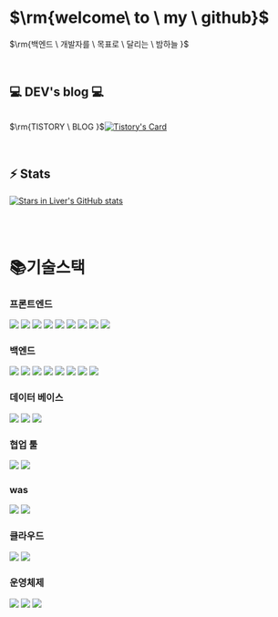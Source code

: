 <h1>$\rm{welcome\ to \ my \ github}$</h1>
<p>$\rm{백엔드 \ 개발자를 \ 목표로 \ 달리는 \ 밤하늘 }$</p>
<br/>

## 💻 DEV's blog 💻
<div style="display:flex; flex-direction:row;">
<p>$\rm{TISTORY \ BLOG }$</p>
  
[![Tistory's Card](https://github-readme-tistory-card.vercel.app/api?name=tinylittlelife&theme=default)](https://tinylittlelife.tistory.com/)
</div><br>

## ⚡ Stats
[![Stars in Liver's GitHub stats](https://github-readme-stats.vercel.app/api?username=StarsinLiver&include_all_commits=true&show_icons=true&theme=cobalt)](https://github.com/StarsinLiver/github-readme-stats)

<br/>
<br/>

# 📚기술스택
<div class= "container">
  
### 프론트엔드
<img src="https://img.shields.io/badge/React-61DAFB?style=for-the-badge&logo=React&logoColor=white">
<img src="https://img.shields.io/badge/HTML5-E34F26?style=for-the-badge&logo=HTML5&logoColor=white">
<img src="https://img.shields.io/badge/CSS3-1572B6?style=for-the-badge&logo=CSS3&logoColor=white">
<img src="https://img.shields.io/badge/JavaScript-F7DF1E?style=for-the-badge&logo=JavaScript&logoColor=white">
<img src="https://img.shields.io/badge/bootstrap-ba55d3?style=for-the-badge&logo=bootstrap&logoColor=black">
<img src="https://img.shields.io/badge/jquery-0769AD?style=for-the-badge&logo=jquery&logoColor=white">
<img src="https://img.shields.io/badge/Node.js-339933?style=for-the-badge&logo=Node.js&logoColor=white">
<img src="https://img.shields.io/badge/Android-3DDC84?style=for-the-badge&logo=Android&logoColor=white">
<img src="https://img.shields.io/badge/flutter-02569B?style=for-the-badge&logo=flutter&logoColor=white">

### 백엔드
<img src="https://img.shields.io/badge/java-007396?style=for-the-badge&logo=OpenJDK&logoColor=white">
<img src="https://img.shields.io/badge/Spring-6DB33F?style=for-the-badge&logo=Spring&logoColor=white">
<img src="https://img.shields.io/badge/springboot-6DB33F?style=for-the-badge&logo=springboot&logoColor=white">
<img src="https://img.shields.io/badge/Spring Security-6DB33F?style=for-the-badge&logo=Spring Security&logoColor=white">
<img src="https://img.shields.io/badge/JUnit5-25A162?style=for-the-badge&logo=JUnit5&logoColor=white">
<img src="https://img.shields.io/badge/Hibernate-59666C?style=for-the-badge&logo=Hibernate&logoColor=white">
<!--<img src="https://img.shields.io/badge/RabbitMQ-FF6600?style=for-the-badge&logo=RabbitMQ&logoColor=white">-->
<!--<img src="https://img.shields.io/badge/Apache Kafka-%3333333.svg?style=for-the-badge&logo=Apache Kafka&logoColor=white">-->
<img src="https://img.shields.io/badge/docker-%230db7ed.svg?style=for-the-badge&logo=docker&logoColor=white">
<!--<img src="https://img.shields.io/badge/Kibana-005571?style=for-the-badge&logo=Kibana&logoColor=white">-->
<img src="https://img.shields.io/badge/gradle-02303A?style=for-the-badge&logo=gradle&logoColor=white">


### 데이터 베이스
<img src="https://img.shields.io/badge/MySQL-4479A1?style=for-the-badge&logo=MySQL&logoColor=white">
<img src="https://img.shields.io/badge/Redis-DC382D?style=for-the-badge&logo=Redis&logoColor=white">
<img src="https://img.shields.io/badge/oracle-F80000?style=for-the-badge&logo=oracle&logoColor=white">



### 협업 툴
<img src="https://img.shields.io/badge/github-181717?style=for-the-badge&logo=github&logoColor=white">
<img src="https://img.shields.io/badge/GitHub Actions-2088FF?style=for-the-badge&logo=GitHub Actions&logoColor=white">


### was
<img src="https://img.shields.io/badge/nginx-%23009639.svg?style=for-the-badge&logo=nginx&logoColor=white">
<img src="https://img.shields.io/badge/apachetomcat-F8DC75?style=for-the-badge&logo=apachetomcat&logoColor=white">

### 클라우드
<img src="https://img.shields.io/badge/Amazon%20EC2-FF9900?style=for-the-badge&logo=Amazon%20EC2&logoColor=white">
<img src="https://img.shields.io/badge/Amazon%20S3-569A31?style=for-the-badge&logo=Amazon%20S3&logoColor=white">

### 운영체제
<img src="https://img.shields.io/badge/linux-FCC624?style=for-the-badge&logo=linux&logoColor=white">
<img src="https://img.shields.io/badge/centos-262577?style=for-the-badge&logo=centos&logoColor=white">
<img src="https://img.shields.io/badge/ubuntu-E95420?style=for-the-badge&logo=ubuntu&logoColor=white">
</div>
  <!--
**StarsinLiver/StarsinLiver** is a ✨ _special_ ✨ repository because its `README.md` (this file) appears on your GitHub profile.

Here are some ideas to get you started:

- 🔭 I’m currently working on ...
- 🌱 I’m currently learning ...
- 👯 I’m looking to collaborate on ...
- 🤔 I’m looking for help with ...
- 💬 Ask me about ...
- 📫 How to reach me: ...
- 😄 Pronouns: ...
- ⚡ Fun fact: ...
-->
